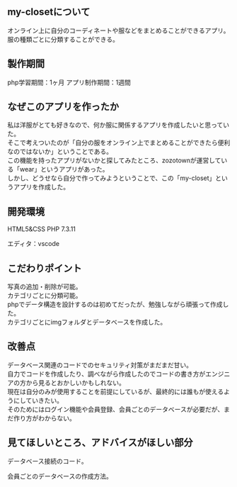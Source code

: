 ## my-closetについて

オンライン上に自分のコーディネートや服などをまとめることができるアプリ。<br>
服の種類ごとに分類することができる。

## 製作期間

php学習期間：1ヶ月
アプリ制作期間：1週間

## なぜこのアプリを作ったか

私は洋服がとても好きなので、何か服に関係するアプリを作成したいと思っていた。<br>
そこで考えついたのが「自分の服をオンライン上でまとめることができたら便利なのではないか」ということである。<br>
この機能を持ったアプリがないかと探してみたところ、zozotownが運営している「wear」というアプリがあった。<br>
しかし、どうせなら自分で作ってみようということで、この「my-closet」というアプリを作成した。

## 開発環境

HTML5&CSS PHP 7.3.11 <br>

エディタ：vscode

## こだわりポイント

写真の追加・削除が可能。<br/>
カテゴリごとに分類可能。<br/>
phpでデータ構造を設計するのは初めてだったが、勉強しながら頑張って作成した。<br>
カテゴリごとにimgフォルダとデータベースを作成した。

## 改善点

データベース関連のコードでのセキュリティ対策がまだまだ甘い。<br/>
自力でコードを作成したり、調べながら作成したのでコードの書き方がエンジニアの方から見るとおかしいかもしれない。<br/>
現在は自分のみが使用することを前提にしているが、最終的には誰もが使えるようにしていきたい。<br/>
そのためにはログイン機能や会員登録、会員ごとのデータベースが必要だが、まだ作り方がわからない。

## 見てほしいところ、アドバイスがほしい部分

データベース接続のコード。

会員ごとのデータベースの作成方法。
